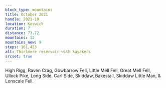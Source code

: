 ```yaml
---
block_type: mountains
title: October 2021
handle: 2021-10
location: Keswick
duration: 7
distance: 73.72
mountains: 12
mountains_new: 9
steps: 161,423
alt: Thirlmere reservoir with kayakers
srcset: true
---
```


High Rigg, Raven Crag, Gowbarrow Fell, Little Mell Fell, Great Mell Fell, Ullock Pike, Long Side, Carl Side, Skiddaw, Bakestall, Skiddaw Little Man, & Lonscale Fell.
